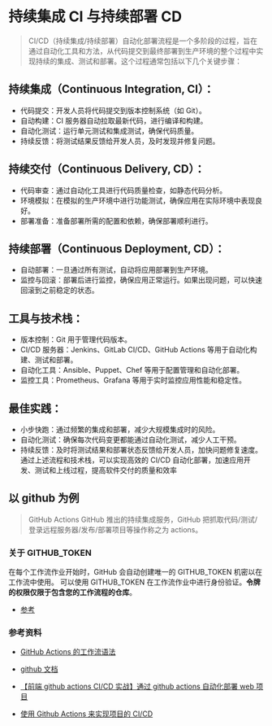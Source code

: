 # 持续集成 CI 与持续部署 CD

> CI/CD（持续集成/持续部署）自动化部署流程是一个多阶段的过程，旨在通过自动化工具和方法，从代码提交到最终部署到生产环境的整个过程中实现持续的集成、测试和部署。这个过程通常包括以下几个关键步骤：

## 持续集成（Continuous Integration, CI）：

- 代码提交：开发人员将代码提交到版本控制系统（如 ‌Git）。
- 自动构建：CI 服务器自动拉取最新代码，进行编译和构建。
- 自动化测试：运行单元测试和集成测试，确保代码质量。
- 持续反馈：将测试结果反馈给开发人员，及时发现并修复问题。

## 持续交付（Continuous Delivery, CD）：

- 代码审查：通过自动化工具进行代码质量检查，如静态代码分析。
- 环境模拟：在模拟的生产环境中进行功能测试，确保应用在实际环境中表现良好。
- 部署准备：准备部署所需的配置和依赖，确保部署顺利进行。

## 持续部署（Continuous Deployment, CD）：

- 自动部署：一旦通过所有测试，自动将应用部署到生产环境。
- 监控与回滚：部署后进行监控，确保应用正常运行。如果出现问题，可以快速回滚到之前稳定的状态。

## 工具与技术栈：

- 版本控制：Git 用于管理代码版本。
- CI/CD 服务器：‌Jenkins、‌GitLab CI/CD、‌GitHub Actions 等用于自动化构建、测试和部署。
- 自动化工具：‌Ansible、‌Puppet、Chef 等用于配置管理和自动化部署。
- 监控工具：Prometheus、Grafana 等用于实时监控应用性能和稳定性。

## 最佳实践：

- 小步快跑：通过频繁的集成和部署，减少大规模集成时的风险。
- 自动化测试：确保每次代码变更都能通过自动化测试，减少人工干预。
- 持续反馈：及时将测试结果和部署状态反馈给开发人员，加快问题修复速度。
  通过上述流程和技术栈，可以实现高效的 CI/CD 自动化部署，加速应用开发、测试和上线过程，提高软件交付的质量和效率

## 以 github 为例

> GitHub Actions GitHub 推出的持续集成服务，GitHub 把抓取代码/测试/登录远程服务器/发布/部署项目等操作称之为 actions。

### 关于 GITHUB_TOKEN

在每个工作流作业开始时，GitHub 会自动创建唯一的 GITHUB_TOKEN 机密以在工作流中使用。 可以使用 GITHUB_TOKEN 在工作流作业中进行身份验证。**令牌的权限仅限于包含您的工作流程的仓库**。

- [参考](https://docs.github.com/zh/actions/security-for-github-actions/security-guides/automatic-token-authentication#about-the-github_token-secret)

### 参考资料

- [GitHub Actions 的工作流语法](https://docs.github.com/zh/actions/writing-workflows/workflow-syntax-for-github-actions)

- [github 文档](https://docs.github.com/zh)

- [【前端 github actions CI/CD 实战】通过 github actions 自动化部署 web 项目](https://juejin.cn/post/7028882363606106148)
- [使用 Github Actions 来实现项目的 CI/CD](https://juejin.cn/post/7003278731171069982)

